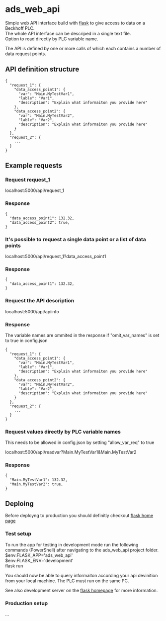 # ads_web_api

Simple web API interface build with [flask](https://flask.palletsprojects.com/en/2.1.x/) to give access to data on a Beckhoff PLC.  
The whole API interface can be descriped in a single text file.  
Option to read directly by PLC variable name.  

The API is defined by one or more calls of which each contains a number of data request points.  
## API definition structure
```
{
  "request_1": {
    "data_access_point1": {
      "var": "Main.MyTestVar1",
      "lable": "Var1",
      "description": "Explain what informaiton you provide here"
    },
    "data_access_point2": {
      "var": "Main.MyTestVar2",
      "lable": "Var2",
      "description": "Explain what informaiton you provide here"
    }
  },
  "request_2": {
    ...
  }
}
```

## Example requests
### Request request_1  
localhost:5000/api/request_1  
### Response
```
{
  "data_access_point1": 132.32,
  "data_access_point2": true,
}
```

### It's possible to request a single data point or a list of data points
 localhost:5000/api/request_1?data_access_point1  
### Response 
```
{
  "data_access_point1": 132.32,
}
```

### Request the API description  
localhost:5000/api/apiinfo  
### Response 
The variable names are ommited in the response if "omit_var_names" is set to true in config.json  
```
{
  "request_1": {
    "data_access_point1": {
      "var": "Main.MyTestVar1",
      "lable": "Var1",
      "description": "Explain what informaiton you provide here"
    },
    "data_access_point2": {
      "var": "Main.MyTestVar2",
      "lable": "Var2",
      "description": "Explain what informaiton you provide here"
    }
  },
  "request_2": {
    ...
  }
}
```

### Request values directly by PLC variable names
This needs to be allowed in config.json by setting "allow_var_req" to true

localhost:5000/api/readvar?Main.MyTestVar1&Main.MyTestVar2  

### Response 
```
{
  "Main.MyTestVar1": 132.32,
  "Main.MyTestVar2": true,
}
```

## Deploing  
Before deployng to production you should definitly checkout [flask home page](https://flask.palletsprojects.com/en/2.1.x/deploying/)  
### Test setup  
To run the app for testing in development mode run the following commands (PowerShell) after navigating to the ads_web_api project folder.  
$env:FLASK_APP='ads_web_api'  
$env:FLASK_ENV='development'  
flask run  

You should now be able to query informaiton according your api devinition from your local machine. 
The PLC must run on the same PC.

See also development server on the [flask homepage](https://flask.palletsprojects.com/en/2.1.x/server/) for more information.
### Production setup  
...  
